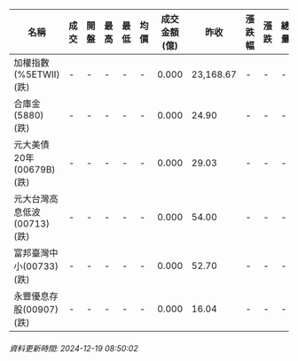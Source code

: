| 名稱 | 成交 | 開盤 | 最高 | 最低 | 均價 | 成交金額(億) | 昨收 | 漲跌幅 | 漲跌 | 總量 | 昨量 | 振幅 |
| -------- | -------- | -------- | -------- |-------- | -------- | -------- |-------- |-------- |-------- | -------- | -------- |-------- |
|加權指數(%5ETWII) (跌)|-|-|-|-|-|0.000|23,168.67|-|-|-|-|0.00%|
|合庫金(5880) (跌)|-|-|-|-|-|0.000|24.90|-|-|-|-|0.00%|
|元大美債20年(00679B) (跌)|-|-|-|-|-|0.000|29.03|-|-|-|-|0.00%|
|元大台灣高息低波(00713) (跌)|-|-|-|-|-|0.000|54.00|-|-|-|-|0.00%|
|富邦臺灣中小(00733) (跌)|-|-|-|-|-|0.000|52.70|-|-|-|-|0.00%|
|永豐優息存股(00907) (跌)|-|-|-|-|-|0.000|16.04|-|-|-|-|0.00%|
###### 資料更新時間: 2024-12-19 08:50:02
